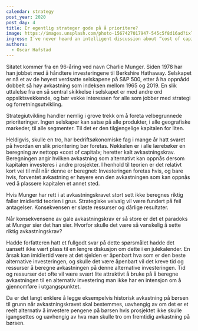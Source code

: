```yaml
---
calendar: strategy
post_year: 2020
post_day: 4
title: Er egentlig strateger gode på å prioritere?
image: https://images.unsplash.com/photo-1567427017947-545c5f8d16ad?ixlib=rb-1.2.1&ixid=MXwxMjA3fDB8MHxzZWFyY2h8NXx8bW9uZXl8ZW58MHx8MHw%3D&auto=format&fit=crop&w=800&q=60
ingress: I´ve never heard an intelligent discussion about “cost of capital”.
authors:
  - Oscar Hafstad
---
```

Sitatet kommer fra en 96-åring ved navn Charlie Munger. Siden 1978 har han jobbet med å håndtere investeringene til Berkshire Hathaway. Selskapet er nå et av de høyest verdsatte selskapene på S&P 500, etter å ha oppnådd dobbelt så høy avkastning som indeksen mellom 1965 og 2019. En slik uttalelse fra en så sentral skikkelse i selskapet er med andre ord oppsiktsvekkende, og bør vekke interessen for alle som jobber med strategi og forretningsutvikling.

Strategiutvikling handler nemlig i grove trekk om å foreta velbegrunnede prioriteringer. Ingen selskaper kan satse på alle produkter, i alle geografiske markeder, til alle segmenter. Til det er den tilgjengelige kapitalen for liten.

Heldigvis, skulle en tro, har bedriftsøkonomiske fag i mange år hatt svaret på hvordan en slik prioritering bør foretas. Nøkkelen er i alle lærebøker en beregning av nettopp «cost of capital»; heretter kalt avkastningskrav. Beregningen angir hvilken avkastning som alternativt kan oppnås dersom kapitalen investeres i andre prosjekter. I henhold til teorien er det relativt kort vei til mål når denne er beregnet: Investeringen foretas hvis, og bare hvis, forventet avkastning er høyere enn den avkastningen som kan oppnås ved å plassere kapitalen et annet sted.

Hvis Munger har rett i at avkastningskravet stort sett ikke beregnes riktig faller imidlertid teorien i grus. Strategiske veivalg vil være fundert på feil antagelser. Konsekvensen er sløste ressurser og dårlige resultater.

Når konsekvensene av gale avkastningskrav er så store er det et paradoks at Munger sier det han sier. Hvorfor skulle det være så vanskelig å sette riktig avkastningskrav?

Hadde forfatteren hatt et fullgodt svar på dette spørsmålet hadde det uansett ikke vært plass til en lengre diskusjon om dette i en julekalender. En årsak kan imidlertid være at det sjelden er åpenbart hva som er den beste alternative investeringen, og skulle det være åpenbart vil det kreve tid og ressurser å beregne avkastningen på denne alternative investeringen. Tid og ressurser det ofte vil være svært lite attraktivt å bruke på å beregne avkastningen til en alternativ investering man ikke har en intensjon om å gjennomføre i utgangspunktet.

Da er det langt enklere å legge eksempelvis historisk avkastning på børsen til grunn når avkastningskravet skal bestemmes, uavhengig av om det er et reelt alternativ å investere pengene på børsen hvis prosjektet ikke skulle igangsettes og uavhengig av hva man skulle tro om fremtidig avkastning på børsen.
